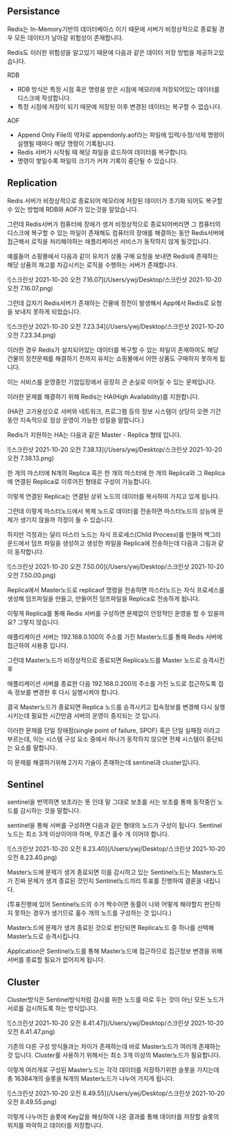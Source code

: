 ## Persistance

Redis는 In-Memory기반의 데이터베이스 이기 때문에 서버가 비정상적으로 종료될 경우 모든 데이터가 날아갈 위험성이 존재합니다.

Redis도 이러한 위험성을 알고있기 때문에 다음과 같은 데이터 저장 방법을 제공하고있습니다.



RDB

- RDB 방식은 특정 시점 혹은 명령을 받은 시점에 메모리에 저장되어있는 데이터를 디스크에 작성합니다.
- 특정 시점에 저장이 되기 때문에 저장된 이후 변경된 데이터는 복구할 수 없습니다.

AOF

- Append Only File의 약자로 appendonly.aof라는 파일에 입력/수정/삭제 명령이 실행될 때마다 해당 명령이 기록됩니다.
- Redis 서버가 시작될 때 해당 파일을 로드하여 데이터를 복구합니다.
- 명령이 쌓일수록 파일의 크기가 커져 기록이 중단될 수 있습니다.



## Replication

Redis 서버가 비정상적으로 종료되어 메모리에 저장된 데이터가 초기화 되어도 복구할 수 있는 방법에 RDB와 AOF가 있는것을 알았습니다.

그런데 Redis서버가 컴퓨터에 장애가 생겨 비정상적으로 종료되어버리면 그 컴퓨터의 디스크에 복구할 수 있는 파일이 존재해도 컴퓨터의 장애를 해결하는 동안 Redis서버에 접근해서 로직을 처리해야하는 애플리케이션 서비스가 동작하지 않게 될것입니다.



예를들어 쇼핑몰에서 다음과 같이 유저가 상품 구매 요청을 보내면 Redis에 존재하는 해당 상품의 재고를 차감시키는 로직을 수행하는 서버가 존재합니다.

![스크린샷 2021-10-20 오전 7.16.07](/Users/ywj/Desktop/스크린샷 2021-10-20 오전 7.16.07.png)

그런데 갑자기 Redis서버가 존재하는 건물에 정전이 발생해서 App에서 Redis로 요청을 보내지 못하게 되었습니다.

![스크린샷 2021-10-20 오전 7.23.34](/Users/ywj/Desktop/스크린샷 2021-10-20 오전 7.23.34.png)

이러한 경우 Redis가 설치되어있는 데이터를 복구할 수 있는 파일이 존재하여도 해당 건물의 정전문제를 해결하기 전까지 유저는 쇼핑몰에서 어떤 상품도 구매하지 못하게 됩니다.

이는 서비스를 운영중인 기업입장에서 굉장히 큰 손실로 이어질 수 있는 문제입니다.



이러한 문제를 해결하기 위해 Redis는 HA(High Availability)를 지원합니다.

(HA란 고가용성으로 서버와 네트워크, 프로그램 등의 정보 시스템이 상당히 오랜 기간 동안 지속적으로 정상 운영이 가능한 성질을 말합니다.)



Redis가 지원하는 HA는 다음과 같은 Master - Replica 형태 입니다.

![스크린샷 2021-10-20 오전 7.38.13](/Users/ywj/Desktop/스크린샷 2021-10-20 오전 7.38.13.png)

한 개의 마스터에 N개의 Replica 혹은 한 개의 마스터에 한 개의 Replica와 그 Replica에 연결된 Replica로 이루어진 형태로 구성이 가능합니다.

이렇게 연결된 Replica는 연결된 상위 노드의 데이터를 복사하여 가지고 있게 됩니다.



그런데 이렇게 마스터노드에서 복제 노드로 데이터를 전송하면 마스터노드의 성능에 문제가 생기지 않을까 걱정이 들 수 있습니다.

하지만 걱정과는 달리 마스터 노드는 자식 프로세스(Child Process)를 만들어 백그라운드에서 덤프 파일을 생성하고 생성한 파일을 Replica에 전송하는데 다음과 그림과 같이 동작합니다.

![스크린샷 2021-10-20 오전 7.50.00](/Users/ywj/Desktop/스크린샷 2021-10-20 오전 7.50.00.png)

Replica에서 Master노드로 replicaof 명령을 전송하면 마스터노드는 자식 프로세스를 생성해 덤프파일을 만들고, 만들어진 덤프파일을 Replica로 전송하게 됩니다.



이렇게 Replica를 통해 Redis 서버를 구성하면 문제없이 안정적인 운영을 할 수 있을까요? 그렇지 않습니다.

애플리케이션 서버는 192.168.0.100의 주소를 가진 Master노드를 통해 Redis 서버에 접근하여 사용중 입니다.

그런데 Master노드가 비정상적으로 종료되면 Replica노드를 Master 노드로 승격시킨 후

애플리케이션 서버를 종료한 다음 192.168.0.200의 주소를 가진 노드로 접근하도록 접속 정보를 변경한 후 다시 실행시켜야 합니다.



결국 Master노드가 종료되면 Replica 노드를 승격시키고 접속정보를 변경해 다시 실행시키는데 필요한 시간만큼 서버의 운영이 중지되는 것 입니다.

이러한 문제를 단일 장애점(single point of failure, SPOF) 혹은 단일 실패점 이라고 부르는데, 이는 시스템 구성 요소 중에서 하나가 동작하지 않으면 전체 시스템이 중단되는 요소를 말합니다.

이 문제를 해결하기위해 2가지 기술이 존재하는데 sentinel과 cluster입니다.



## Sentinel

sentinel을 번역하면 보초라는 뜻 인데 말 그대로 보초를 서는 보초를 통해 동작중인 노드를 감시하는 것을 말합니다.

sentinel을 통해 서버를 구성하면 다음과 같은 형태의 노드가 구성이 됩니다. Sentinel노드는 최소 3개 이상이어야 하며, 무조건 홀수 개 이어야 합니다.

![스크린샷 2021-10-20 오전 8.23.40](/Users/ywj/Desktop/스크린샷 2021-10-20 오전 8.23.40.png)

Master노드에 문제가 생겨 종료되면 이를 감시하고 있는 Sentinel노드는 Master노드가 진짜 문제가 생겨 종료된 것인지 Sentinel노드끼리 투표를 진행하여 결론을 내립니다.

(투표진행에 있어 Sentinel노드의 수가 짝수이면 동률이 나와 어떻게 해야할지 판단하지 못하는 경우가 생기므로 홀수 개의 노드를 구성하는 것 입니다.)

Master노드에 문제가 생겨 종료된 것으로 판단되면 Replica노드 중 하나를 선택해 Master노드로 승격시킵니다.

Application은 Sentinel노드를 통해 Master노드에 접근하므로 접근정보 변경을 위해 서버를 종료할 필요가 없어지게 됩니다.



## Cluster

Cluster방식은 Sentinel방식처럼 감시를 위한 노드를 따로 두는 것이 아닌 모든 노드가 서로를 감시하도록 하는 방식입니다.

![스크린샷 2021-10-20 오전 8.41.47](/Users/ywj/Desktop/스크린샷 2021-10-20 오전 8.41.47.png)

기존의 다른 구성 방식들과는 차이가 존재하는데 바로 Master노드가 여러개 존재하는 것 입니다. Cluster를 사용하기 위해서는 최소 3개 이상의 Master노드가 필요합니다.

이렇게 여러개로 구성된 Master노드는 각각 데이터를 저장하기위한 슬롯을 가지는데 총 16384개의 슬롯을 N개의 Master노드가 나누어 가지게 됩니다.

![스크린샷 2021-10-20 오전 8.49.55](/Users/ywj/Desktop/스크린샷 2021-10-20 오전 8.49.55.png)

이렇게 나누어진 슬롯에 Key값을 해싱하여 나온 결과를 통해 데이터를 저장할 슬롯의 위치를 파악하고 데이터를 저장합니다.



